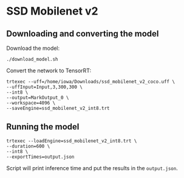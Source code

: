 # SSD Mobilenet v2

## Downloading and converting the model

Download the model:

```
./download_model.sh
```

Convert the network to TensorRT:

```
trtexec --uff=/home/iowa/Downloads/ssd_mobilenet_v2_coco.uff \
--uffInput=Input,3,300,300 \
--int8 \
--output=MarkOutput_0 \
--workspace=4096 \
--saveEngine=ssd_mobilenet_v2_int8.trt
```

## Running the model

```
trtexec --loadEngine=ssd_mobilenet_v2_int8.trt \
--duration=600 \
--int8 \
--exportTimes=output.json
```

Script will print inference time and put the results in the `output.json`.